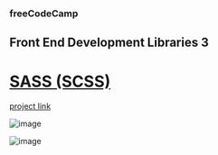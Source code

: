 ### freeCodeCamp

## Front End Development Libraries 3

# [SASS (SCSS)](https://github.com/UniBreakfast/free-code-camp-front-end-libraries-3-sass-scss)

[project link](https://www.freecodecamp.org/learn/front-end-development-libraries/sass/store-data-with-sass-variables)

![image](https://github.com/user-attachments/assets/dcb86d1a-76ba-48be-8fca-75f1ca11720d)

![image](https://github.com/user-attachments/assets/bdbe2443-6e75-4837-bdb2-74850fbd3679)
